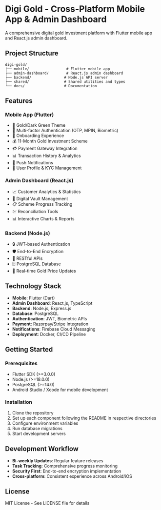 # Digi Gold - Cross-Platform Mobile App & Admin Dashboard

A comprehensive digital gold investment platform with Flutter mobile app and React.js admin dashboard.

## Project Structure

```
digi-gold/
├── mobile/                 # Flutter mobile app
├── admin-dashboard/        # React.js admin dashboard
├── backend/               # Node.js API server
├── shared/                # Shared utilities and types
└── docs/                  # Documentation
```

## Features

### Mobile App (Flutter)
- 🎨 Gold/Dark Green Theme
- 🔐 Multi-factor Authentication (OTP, MPIN, Biometric)
- 📱 Onboarding Experience
- 💰 11-Month Gold Investment Scheme
- 💳 Payment Gateway Integration
- 📊 Transaction History & Analytics
- 🔔 Push Notifications
- 👤 User Profile & KYC Management

### Admin Dashboard (React.js)
- 📈 Customer Analytics & Statistics
- 🏦 Digital Vault Management
- 📋 Scheme Progress Tracking
- 💹 Reconciliation Tools
- 📊 Interactive Charts & Reports

### Backend (Node.js)
- 🔒 JWT-based Authentication
- 🛡️ End-to-End Encryption
- 📡 RESTful APIs
- 🗄️ PostgreSQL Database
- 🔄 Real-time Gold Price Updates

## Technology Stack

- **Mobile**: Flutter (Dart)
- **Admin Dashboard**: React.js, TypeScript
- **Backend**: Node.js, Express.js
- **Database**: PostgreSQL
- **Authentication**: JWT, Biometric APIs
- **Payment**: Razorpay/Stripe Integration
- **Notifications**: Firebase Cloud Messaging
- **Deployment**: Docker, CI/CD Pipeline

## Getting Started

### Prerequisites
- Flutter SDK (>=3.0.0)
- Node.js (>=18.0.0)
- PostgreSQL (>=14.0)
- Android Studio / Xcode for mobile development

### Installation
1. Clone the repository
2. Set up each component following the README in respective directories
3. Configure environment variables
4. Run database migrations
5. Start development servers

## Development Workflow

- **Bi-weekly Updates**: Regular feature releases
- **Task Tracking**: Comprehensive progress monitoring
- **Security First**: End-to-end encryption implementation
- **Cross-platform**: Consistent experience across Android/iOS

## License

MIT License - See LICENSE file for details
